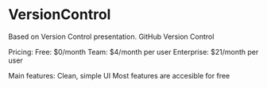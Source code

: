 # VersionControl
Based on Version Control presentation.
GitHub Version Control

Pricing:
Free: $0/month
Team: $4/month per user
Enterprise: $21/month per user

Main features:
Clean, simple UI
Most features are accesible for free
